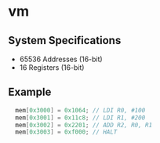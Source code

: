 # vm

## System Specifications
- 65536 Addresses (16-bit)
- 16 Registers (16-bit)

## Example
```c
  mem[0x3000] = 0x1064; // LDI R0, #100
  mem[0x3001] = 0x11c8; // LDI R1, #200
  mem[0x3002] = 0x2201; // ADD R2, R0, R1
  mem[0x3003] = 0xf000; // HALT
```
